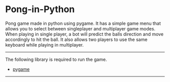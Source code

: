# Pong-in-Python

Pong game made in python using pygame. It has a simple game menu that allows you to select between singleplayer and multiplayer game modes. When playing in single player, a bot will predict the balls direction and move accordingly to hit the ball. It also allows two players to use the same keyboard while playing in multiplayer.

- - -

The following library is required to run the game.

- <a href="https://www.pygame.org/news">pygame</a>

- - -

